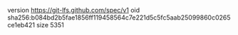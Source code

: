 version https://git-lfs.github.com/spec/v1
oid sha256:b084bd2b5fae1856ff119458564c7e221d5c5fc5aab25099860c0265ce1eb421
size 5351
